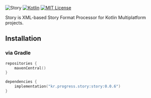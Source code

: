 ![Story](https://github.com/user-attachments/assets/21b32b2f-6a75-4be4-99c8-56ce231f0d80)
[![Kotlin](https://img.shields.io/badge/kotlin-2.0-blue.svg?logo=kotlin)](http://kotlinlang.org)
[![MIT License](https://img.shields.io/badge/license-MIT%20License-blue.svg?style=flat)](https://opensource.org/license/mit)

Story is XML-based Story Format Processor for Kotlin Multiplatform projects.

## Installation
### via Gradle
```kts
repositories {
    mavenCentral()
}

dependencies {
    implementation("kr.progress.story:story:0.0.6")
}
```